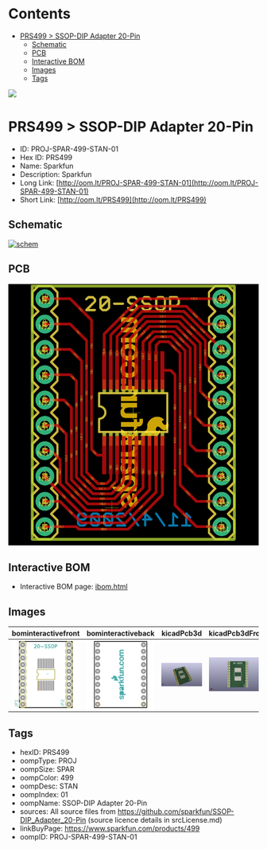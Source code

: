 



Contents
========

* [PRS499 > SSOP-DIP Adapter 20-Pin](#prs499--ssop-dip-adapter-20-pin)
	* [Schematic](#schematic)
	* [PCB](#pcb)
	* [Interactive BOM](#interactive-bom)
	* [Images](#images)
	* [Tags](#tags)
  
![][im]
# PRS499 > SSOP-DIP Adapter 20-Pin

- ID: PROJ-SPAR-499-STAN-01
- Hex ID: PRS499
- Name: Sparkfun
- Description: Sparkfun
- Long Link: [http://oom.lt/PROJ-SPAR-499-STAN-01](http://oom.lt/PROJ-SPAR-499-STAN-01)
- Short Link: [http://oom.lt/PRS499](http://oom.lt/PRS499)

## Schematic
  
[![schem](eagleSchemImage.png)](eagleSchemImage.png)
## PCB
  
[![pcb](eagleImage.png)](eagleImage.png)
## Interactive BOM

- Interactive BOM page: [ibom.html](https://htmlpreview.github.io/?https://github.com/oomlout/oomlout_OOMP_projects/blob/main/PROJ-SPAR-499-STAN-01/kicad/bom/ibom.html)

## Images
  
  

|bominteractivefront|bominteractiveback|kicadPcb3d|kicadPcb3dFront|kicadPcb3dBack|eagleImage|eagleSchemImage|pcbdraw|pcbdrawback|
| :---: | :---: | :---: | :---: | :---: | :---: | :---: | :---: | :---: |
|[![bominteractivefront](bomFront_140.png)](bomFront.png)|[![bominteractiveback](bomBack_140.png)](bomBack.png)|[![kicadPcb3d](kicadPcb3d_140.png)](kicadPcb3d.png)|[![kicadPcb3dFront](kicadPcb3dFront_140.png)](kicadPcb3dFront.png)|[![kicadPcb3dBack](kicadPcb3dBack_140.png)](kicadPcb3dBack.png)|[![eagleImage](eagleImage_140.png)](eagleImage.png)|[![eagleSchemImage](eagleSchemImage_140.png)](eagleSchemImage.png)|[![pcbdraw](pcbdraw_140.png)](pcbdraw.png)|[![pcbdrawback](pcbdrawBack_140.png)](pcbdrawBack.png)|

## Tags

- hexID: PRS499
- oompType: PROJ
- oompSize: SPAR
- oompColor: 499
- oompDesc: STAN
- oompIndex: 01
- oompName: SSOP-DIP Adapter 20-Pin
- sources: All source files from https://github.com/sparkfun/SSOP-DIP_Adapter_20-Pin (source licence details in srcLicense.md)
- linkBuyPage: https://www.sparkfun.com/products/499
- oompID: PROJ-SPAR-499-STAN-01



[im]: kicadPcb3d_450.png
